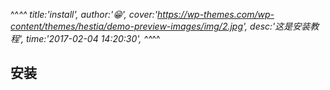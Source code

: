 ^^_^^
title:'install',
author:'😁',
cover:'https://wp-themes.com/wp-content/themes/hestia/demo-preview-images/img/2.jpg',
desc:'这是安装教程',
time:'2017-02-04 14:20:30',
^^_^^

## 安装
